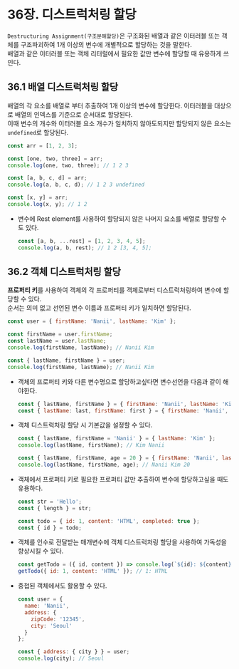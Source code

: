 # 36장. 디스트럭처링 할당

`Destructuring Assignment(구조분해할당)`은 구조화된 배열과 같은 이터러블 또는 객체를 구조파괴하여 1개 이상의 변수에 개별적으로 할당하는 것을 말한다.  
배열과 같은 이터러블 또는 객체 리터럴에서 필요한 값만 변수에 할당할 때 유용하게 쓰인다.


## 36.1 배열 디스트럭처링 할당

배열의 각 요소를 배열로 부터 추출하여 1개 이상의 변수에 할당한다. 이터러블을 대상으로 배열의 인덱스를 기준으로 순서대로 할당된다.  
이때 변수의 개수와 이터러블 요소 개수가 일치하지 않아도되지만 할당되지 않은 요소는 `undefined`로 할당된다.

```js
const arr = [1, 2, 3];

const [one, two, three] = arr;
console.log(one, two, three); // 1 2 3

const [a, b, c, d] = arr;
console.log(a, b, c, d); // 1 2 3 undefined

const [x, y] = arr;
console.log(x, y); // 1 2
```

- 변수에 Rest element를 사용하여 할당되지 않은 나머지 요소를 배열로 할당할 수도 있다.
  ```js
  const [a, b, ...rest] = [1, 2, 3, 4, 5];
  console.log(a, b, rest); // 1 2 [3, 4, 5];
  ```

## 36.2 객체 디스트럭처링 할당

**프로퍼티 키**를 사용하여 객체의 각 프로퍼티를 객체로부터 디스트럭처링하여 변수에 할당할 수 있다.  
순서는 의미 없고 선언된 변수 이름과 프로퍼티 키가 일치하면 할당된다.

```js
const user = { firstName: 'Nanii', lastName: 'Kim' };

const firstName = user.firstName;
const lastName = user.lastName;
console.log(firstName, lastName); // Nanii Kim

const { lastName, firstName } = user;
console.log(firstName, lastName); // Nanii Kim
```

- 객체의 프로퍼티 키와 다른 변수명으로 할당하고싶다면 변수선언을 다음과 같이 해야한다.
  ```js
  const { lastName, firstName } = { firstName: 'Nanii', lastName: 'Kim' };
  const { lastName: last, firstName: first } = { firstName: 'Nanii', lastName: 'Kim' };
  ```

- 객체 디스트럭처링 할당 시 기본값을 설정할 수 있다.
  ```js
  const { lastName, firstName = 'Nanii' } = { lastName: 'Kim' };
  console.log(lastName, firstName); // Kim Nanii
  ```
  ```js
  const { lastName, firstName, age = 20 } = { firstName: 'Nanii', lastName: 'Kim' };
  console.log(lastName, firstName, age); // Nanii Kim 20
  ```

- 객체에서 프로퍼티 키로 필요한 프로퍼티 값만 추출하여 변수에 할당하고싶을 때도 유용하다.
  ```js
  const str = 'Hello';
  const { length } = str;
  ```

  ```js
  const todo = { id: 1, content: 'HTML', completed: true };
  const { id } = todo;
  ```

- 객체를 인수로 전달받는 매개변수에 객체 디스트럭처링 할당을 사용하여 가독성을 향상시킬 수 있다.
  ```js
  const getTodo = ({ id, content }) => console.log(`${id}: ${content}`);
  getTodo({ id: 1, content: 'HTML' }); // 1: HTML
  ```

- 중첩된 객체에서도 활용할 수 있다.
  ```js
  const user = {
    name: 'Nanii',
    address: {
      zipCode: '12345',
      city: 'Seoul'
    }
  };

  const { address: { city } } = user;
  console.log(city); // Seoul
  ```